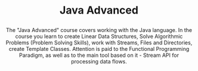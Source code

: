 # <p align="center"> Java Advanced <p>
  
<p align="center"> The "Java Advanced" course covers working with the Java language. In the course you learn to create Linear Data Structures, Solve Algorithmic Problems (Problem Solving Skills), work with Streams, Files and Directories, create Template Classes. Attention is paid to the Functional Programming Paradigm, as well as to the main tool based on it - Stream API for processing data flows. <p>

